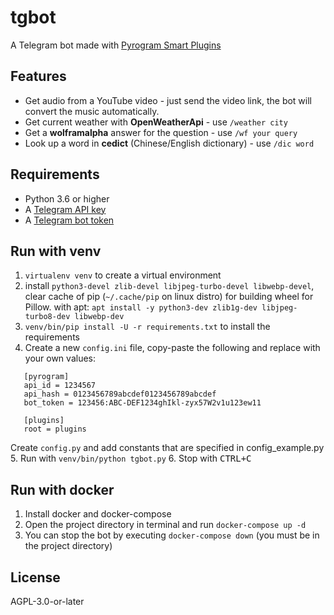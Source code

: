 # tgbot

A Telegram bot made with [Pyrogram Smart Plugins](https://docs.pyrogram.org/topics/smart-plugins)

## Features
- Get audio from a YouTube video - just send the video link, the bot will convert the music automatically.
- Get current weather with **OpenWeatherApi** - use `/weather city`
- Get a **wolframalpha** answer for the question - use `/wf your query`
- Look up a word in **cedict** (Chinese/English dictionary) - use `/dic word`

## Requirements

- Python 3.6 or higher
- A [Telegram API key](//docs.pyrogram.org/intro/setup#api-keys)
- A [Telegram bot token](//t.me/botfather)

## Run with venv

1. `virtualenv venv` to create a virtual environment
2. install `python3-devel zlib-devel libjpeg-turbo-devel libwebp-devel`,
   clear cache of pip (`~/.cache/pip` on linux distro)
   for building wheel for Pillow. with apt:
   `apt install -y python3-dev zlib1g-dev libjpeg-turbo8-dev libwebp-dev`
3. `venv/bin/pip install -U -r requirements.txt` to install the requirements
4. Create a new `config.ini` file, copy-paste the following and replace with your own
   values:
```
   [pyrogram]
   api_id = 1234567
   api_hash = 0123456789abcdef0123456789abcdef
   bot_token = 123456:ABC-DEF1234ghIkl-zyx57W2v1u123ew11

   [plugins]
   root = plugins
```
   Create `config.py` and add constants that are specified in config_example.py
5. Run with `venv/bin/python tgbot.py`
6. Stop with <kbd>CTRL+C</kbd>

## Run with docker

1. Install docker and docker-compose
2. Open the project directory in terminal and run `docker-compose up -d`
3. You can stop the bot by executing `docker-compose down` (you must be in the project directory) 

## License

AGPL-3.0-or-later
